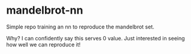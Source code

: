 # mandelbrot-nn
Simple repo training an nn to reproduce the mandelbrot set. 

Why? I can confidently say this serves 0 value. Just interested in seeing how well we can reproduce it! 

